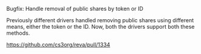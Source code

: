 Bugfix: Handle removal of public shares by token or ID

Previously different drivers handled removing public shares using different
means, either the token or the ID. Now, both the drivers support both these
methods.

https://github.com/cs3org/reva/pull/1334
